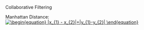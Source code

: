 Collaborative Filtering

Manhattan Distance:
<a href="https://www.codecogs.com/eqnedit.php?latex=\begin{equation}&space;|x_{1}&space;-&space;x_{2}|&plus;|y_{1}-y_{2}|&space;\end{equation}" target="_blank"><img src="https://latex.codecogs.com/gif.latex?\begin{equation}&space;|x_{1}&space;-&space;x_{2}|&plus;|y_{1}-y_{2}|&space;\end{equation}" title="\begin{equation} |x_{1} - x_{2}|+|y_{1}-y_{2}| \end{equation}" /></a>
